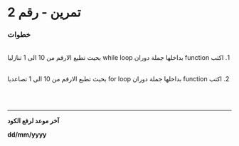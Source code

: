 
# 2 تمرين - رقم

### خطوات 

<br>
&#x202b; 1. اكتب function بداخلها جملة دوران while loop بحيث تطبع الارقم من 10 الى 1 تنازليا

<br>
<br>

&#x202b; 2. اكتب function بداخلها جملة دوران for  loop بحيث تطبع الارقم من 10 الى 1 تصاعديا

<br>
<br>
<hr>
<b>آخر موعد لرفع الكود

&#x202b; dd/mm/yyyy